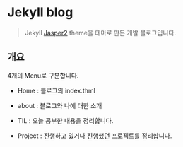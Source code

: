 # Jekyll blog

> Jekyll [Jasper2](https://github.com/jekyller/jasper2) theme을 테마로 만든 개발 블로그입니다.

## 개요

4개의 Menu로 구분합니다.

- Home : 블로그의 index.thml

- about : 블로그와 나에 대한 소개

- TIL : 오늘 공부한 내용을 정리합니다.

- Project : 진행하고 있거나 진행했던 프로젝트를 정리합니다.
